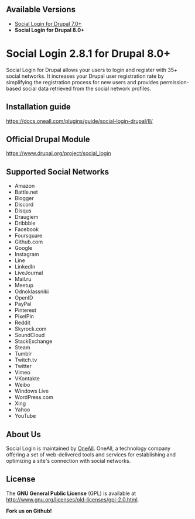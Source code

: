 ## Available Versions
* [Social Login for Drupal 7.0+](https://github.com/oneall/social-login-drupal/tree/drupal/7.0+)
* **Social Login for Drupal 8.0+**

# Social Login 2.8.1 for Drupal 8.0+
Social Login for Drupal allows your users to login and register with 35+ social networks. 
It increases your Drupal user registration rate by simplifying the registration process for 
new users and provides permission-based social data retrieved from the social network profiles.


## Installation guide
https://docs.oneall.com/plugins/guide/social-login-drupal/8/


## Official Drupal Module
https://www.drupal.org/project/social_login


## Supported Social Networks
* Amazon
* Battle.net
* Blogger
* Discord
* Disqus
* Draugiem
* Dribbble
* Facebook
* Foursquare
* Github.com
* Google
* Instagram
* Line
* LinkedIn
* LiveJournal
* Mail.ru
* Meetup
* Odnoklassniki
* OpenID
* PayPal
* Pinterest
* PixelPin
* Reddit
* Skyrock.com
* SoundCloud
* StackExchange
* Steam
* Tumblr
* Twitch.tv
* Twitter
* Vimeo
* VKontakte
* Weibo
* Windows Live
* WordPress.com
* Xing
* Yahoo
* YouTube

## About Us
Social Login is maintained by [OneAll](http://www.oneall.com/). OneAll, a technology company offering a set of 
web-delivered tools and services for establishing and optimizing a site's connection with social networks.

## License
The **GNU General Public License** (GPL) is available at http://www.gnu.org/licenses/old-licenses/gpl-2.0.html.


**Fork us on Github!**
